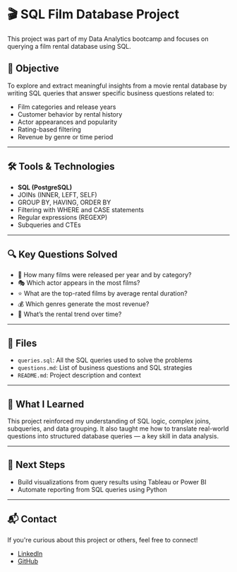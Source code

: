 # 🎬 SQL Film Database Project

This project was part of my Data Analytics bootcamp and focuses on querying a film rental database using SQL.

## 🧠 Objective

To explore and extract meaningful insights from a movie rental database by writing SQL queries that answer specific business questions related to:

- Film categories and release years  
- Customer behavior by rental history  
- Actor appearances and popularity  
- Rating-based filtering  
- Revenue by genre or time period

---

## 🛠️ Tools & Technologies

- **SQL (PostgreSQL)**
- JOINs (INNER, LEFT, SELF)
- GROUP BY, HAVING, ORDER BY
- Filtering with WHERE and CASE statements
- Regular expressions (REGEXP)
- Subqueries and CTEs

---

## 🔍 Key Questions Solved

- 🔢 How many films were released per year and by category?
- 🎭 Which actor appears in the most films?
- ⭐ What are the top-rated films by average rental duration?
- 💰 Which genres generate the most revenue?
- 📅 What’s the rental trend over time?

---

## 📁 Files

- `queries.sql`: All the SQL queries used to solve the problems
- `questions.md`: List of business questions and SQL strategies
- `README.md`: Project description and context

---

## 📌 What I Learned

This project reinforced my understanding of SQL logic, complex joins, subqueries, and data grouping. It also taught me how to translate real-world questions into structured database queries — a key skill in data analysis.

---

## 🚀 Next Steps

- Build visualizations from query results using Tableau or Power BI  
- Automate reporting from SQL queries using Python

---

## 📬 Contact

If you're curious about this project or others, feel free to connect!

- [LinkedIn](www.linkedin.com/in/maría-tapia-1639b21b4)
- [GitHub](https://github.com/tapiamm)

